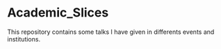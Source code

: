 # Academic_Slices

This repository contains some talks I have given in differents events and institutions.
